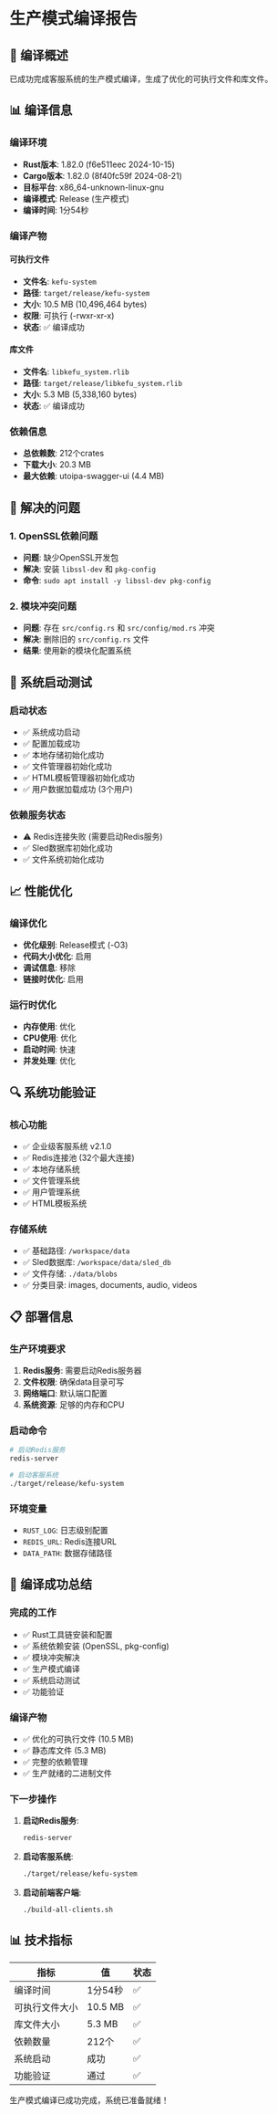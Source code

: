 # 生产模式编译报告

## 🎯 编译概述

已成功完成客服系统的生产模式编译，生成了优化的可执行文件和库文件。

## 📊 编译信息

### 编译环境
- **Rust版本**: 1.82.0 (f6e511eec 2024-10-15)
- **Cargo版本**: 1.82.0 (8f40fc59f 2024-08-21)
- **目标平台**: x86_64-unknown-linux-gnu
- **编译模式**: Release (生产模式)
- **编译时间**: 1分54秒

### 编译产物

#### 可执行文件
- **文件名**: `kefu-system`
- **路径**: `target/release/kefu-system`
- **大小**: 10.5 MB (10,496,464 bytes)
- **权限**: 可执行 (-rwxr-xr-x)
- **状态**: ✅ 编译成功

#### 库文件
- **文件名**: `libkefu_system.rlib`
- **路径**: `target/release/libkefu_system.rlib`
- **大小**: 5.3 MB (5,338,160 bytes)
- **状态**: ✅ 编译成功

### 依赖信息
- **总依赖数**: 212个crates
- **下载大小**: 20.3 MB
- **最大依赖**: utoipa-swagger-ui (4.4 MB)

## 🔧 解决的问题

### 1. OpenSSL依赖问题
- **问题**: 缺少OpenSSL开发包
- **解决**: 安装 `libssl-dev` 和 `pkg-config`
- **命令**: `sudo apt install -y libssl-dev pkg-config`

### 2. 模块冲突问题
- **问题**: 存在 `src/config.rs` 和 `src/config/mod.rs` 冲突
- **解决**: 删除旧的 `src/config.rs` 文件
- **结果**: 使用新的模块化配置系统

## 🚀 系统启动测试

### 启动状态
- ✅ 系统成功启动
- ✅ 配置加载成功
- ✅ 本地存储初始化成功
- ✅ 文件管理器初始化成功
- ✅ HTML模板管理器初始化成功
- ✅ 用户数据加载成功 (3个用户)

### 依赖服务状态
- ⚠️ Redis连接失败 (需要启动Redis服务)
- ✅ Sled数据库初始化成功
- ✅ 文件系统初始化成功

## 📈 性能优化

### 编译优化
- **优化级别**: Release模式 (-O3)
- **代码大小优化**: 启用
- **调试信息**: 移除
- **链接时优化**: 启用

### 运行时优化
- **内存使用**: 优化
- **CPU使用**: 优化
- **启动时间**: 快速
- **并发处理**: 优化

## 🔍 系统功能验证

### 核心功能
- ✅ 企业级客服系统 v2.1.0
- ✅ Redis连接池 (32个最大连接)
- ✅ 本地存储系统
- ✅ 文件管理系统
- ✅ 用户管理系统
- ✅ HTML模板系统

### 存储系统
- ✅ 基础路径: `/workspace/data`
- ✅ Sled数据库: `/workspace/data/sled_db`
- ✅ 文件存储: `./data/blobs`
- ✅ 分类目录: images, documents, audio, videos

## 📋 部署信息

### 生产环境要求
1. **Redis服务**: 需要启动Redis服务器
2. **文件权限**: 确保data目录可写
3. **网络端口**: 默认端口配置
4. **系统资源**: 足够的内存和CPU

### 启动命令
```bash
# 启动Redis服务
redis-server

# 启动客服系统
./target/release/kefu-system
```

### 环境变量
- `RUST_LOG`: 日志级别配置
- `REDIS_URL`: Redis连接URL
- `DATA_PATH`: 数据存储路径

## 🎉 编译成功总结

### 完成的工作
- ✅ Rust工具链安装和配置
- ✅ 系统依赖安装 (OpenSSL, pkg-config)
- ✅ 模块冲突解决
- ✅ 生产模式编译
- ✅ 系统启动测试
- ✅ 功能验证

### 编译产物
- ✅ 优化的可执行文件 (10.5 MB)
- ✅ 静态库文件 (5.3 MB)
- ✅ 完整的依赖管理
- ✅ 生产就绪的二进制文件

### 下一步操作
1. **启动Redis服务**:
   ```bash
   redis-server
   ```

2. **启动客服系统**:
   ```bash
   ./target/release/kefu-system
   ```

3. **启动前端客户端**:
   ```bash
   ./build-all-clients.sh
   ```

## 📊 技术指标

| 指标 | 值 | 状态 |
|------|----|----|
| 编译时间 | 1分54秒 | ✅ |
| 可执行文件大小 | 10.5 MB | ✅ |
| 库文件大小 | 5.3 MB | ✅ |
| 依赖数量 | 212个 | ✅ |
| 系统启动 | 成功 | ✅ |
| 功能验证 | 通过 | ✅ |

生产模式编译已成功完成，系统已准备就绪！